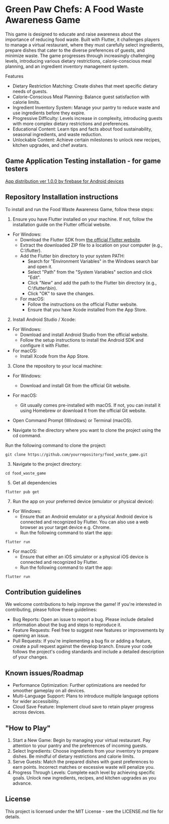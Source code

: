 # Green Paw Chefs: A Food Waste Awareness Game

This game is designed to educate and raise awareness about the importance of reducing food waste. Built with Flutter, it challenges players to manage a virtual restaurant, where they must carefully select ingredients, prepare dishes that cater to the diverse preferences of guests, and minimize waste. The game progresses through increasingly challenging levels, introducing various dietary restrictions, calorie-conscious meal planning, and an ingredient inventory management system.

Features
- Dietary Restriction Matching: Create dishes that meet specific dietary needs of guests.
- Calorie-Conscious Meal Planning: Balance guest satisfaction with calorie limits.
- Ingredient Inventory System: Manage your pantry to reduce waste and use ingredients before they expire.
- Progressive Difficulty: Levels increase in complexity, introducing guests with more complex dietary restrictions and preferences.
- Educational Content: Learn tips and facts about food sustainability, seasonal ingredients, and waste reduction.
- Unlockable Content: Achieve certain milestones to unlock new recipes, kitchen upgrades, and chef avatars.

## Game Application Testing installation - for game testers
[App distribution ver 1.0.0 by firebase for Android devices](https://appdistribution.firebase.google.com/testerapps/1:740392261000:android:dbeeaeb31e68e89fe3163d/releases/5ccdjirmqaooo?utm_source=firebase-console)

## Repository Installation instructions

To install and run the Food Waste Awareness Game, follow these steps:
1. Ensure you have Flutter installed on your machine. If not, follow the installation guide on the Flutter official website.
- For Windows:
  - Download the Flutter SDK from [the official Flutter website](https://docs.flutter.dev/get-started/install).
  - Extract the downloaded ZIP file to a location on your computer (e.g., C:\flutter).
  - Add the Flutter bin directory to your system PATH:
    - Search for "Environment Variables" in the Windows search bar and open it.
    - Select "Path" from the "System Variables" section and click "Edit".
    - Click "New" and add the path to the Flutter bin directory (e.g., C:\flutter\bin).
    - Click "OK" to save the changes.
  - For macOS:
    - Follow the instructions on the official Flutter website.
    - Ensure that you have Xcode installed from the App Store.
2. Install Android Studio / Xcode:
 - For Windows:
   - Download and install Android Studio from the official website.
   - Follow the setup instructions to install the Android SDK and configure it with Flutter.
  - For macOS:
    - Install Xcode from the App Store.
3. Clone the repository to your local machine:
- For Windows:
  - Download and install Git from the official Git website.
- For macOS:
  - Git usually comes pre-installed with macOS. If not, you can install it using Homebrew or download it from the official Git website.
    
- Open Command Prompt (Windows) or Terminal (macOS).
- Navigate to the directory where you want to clone the project using the cd command.
  
Run the following command to clone the project:
```
git clone https://github.com/yourrepository/food_waste_game.git
```
3. Navigate to the project directory:
```
cd food_waste_game
```
5. Get all dependencies
```
flutter pub get
```
7. Run the app on your preferred device (emulator or physical device):
- For Windows:
  - Ensure that an Android emulator or a physical Android device is connected and recognized by Flutter. You can also use a web browser as your target device e.g. Chrome.
  - Run the following command to start the app:
```
flutter run
```
- For macOS:
  - Ensure that either an iOS simulator or a physical iOS device is connected and recognized by Flutter.
  - Run the following command to start the app:

```
flutter run
```

## Contribution guidelines
We welcome contributions to help improve the game! If you're interested in contributing, please follow these guidelines:

- Bug Reports: Open an issue to report a bug. Please include detailed information about the bug and steps to reproduce it.
- Feature Requests: Feel free to suggest new features or improvements by opening an issue.
- Pull Requests: If you're implementing a bug fix or adding a feature, create a pull request against the develop branch. Ensure your code follows the project's coding standards and include a detailed description of your changes.

## Known issues/Roadmap
- Performance Optimization: Further optimizations are needed for smoother gameplay on all devices.
- Multi-Language Support: Plans to introduce multiple language options for wider accessibility.
- Cloud Save Feature: Implement cloud save to retain player progress across devices.

## "How to Play"
1. Start a New Game: Begin by managing your virtual restaurant. Pay attention to your pantry and the preferences of incoming guests.
2. Select Ingredients: Choose ingredients from your inventory to prepare dishes. Be mindful of dietary restrictions and calorie limits.
3. Serve Guests: Match the prepared dishes with guest preferences to earn points. Incorrect matches or excessive waste will penalize you.
4. Progress Through Levels: Complete each level by achieving specific goals. Unlock new ingredients, recipes, and kitchen upgrades as you advance.

## License
This project is licensed under the MIT License - see the LICENSE.md file for details.




